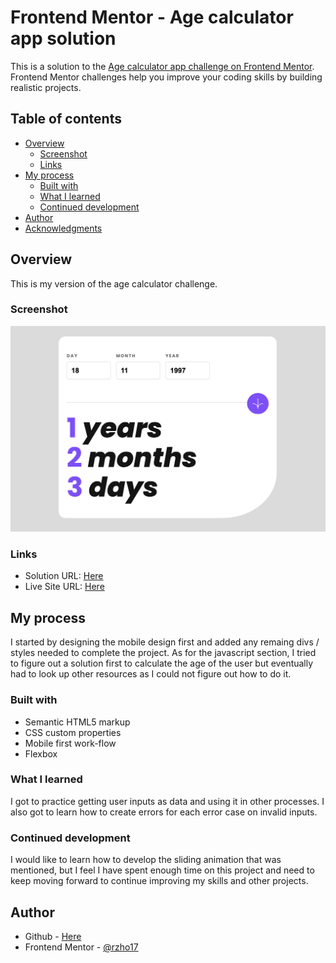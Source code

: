 # Frontend Mentor - Age calculator app solution

This is a solution to the [Age calculator app challenge on Frontend Mentor](https://www.frontendmentor.io/challenges/age-calculator-app-dF9DFFpj-Q). Frontend Mentor challenges help you improve your coding skills by building realistic projects.

## Table of contents

- [Overview](#overview)
  - [Screenshot](#screenshot)
  - [Links](#links)
- [My process](#my-process)
  - [Built with](#built-with)
  - [What I learned](#what-i-learned)
  - [Continued development](#continued-development)
- [Author](#author)
- [Acknowledgments](#acknowledgments)

## Overview

This is my version of the age calculator challenge.

### Screenshot

![](./assets/images/age-calculator-desktop.png)

### Links

- Solution URL: [Here](https://github.com/rzho17/FEM-age-calculator)
- Live Site URL: [Here](https://rzho17.github.io/FEM-age-calculator/)

## My process

I started by designing the mobile design first and added any remaing divs / styles needed to complete the project. As for the javascript section, I tried to figure out a solution first to calculate the age of the user but eventually had to look up other resources as I could not figure out how to do it.

### Built with

- Semantic HTML5 markup
- CSS custom properties
- Mobile first work-flow
- Flexbox

### What I learned

I got to practice getting user inputs as data and using it in other processes. I also got to learn how to create errors for each error case on invalid inputs.

### Continued development

I would like to learn how to develop the sliding animation that was mentioned, but I feel I have spent enough time on this project and need to keep moving forward to continue improving my skills and other projects.

## Author

- Github - [Here](https://github.com/rzho17)
- Frontend Mentor - [@rzho17](https://www.frontendmentor.io/profile/rzho17)
